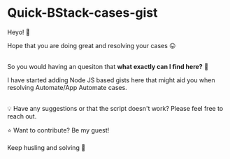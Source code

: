 # Quick-BStack-cases-gist

Heyo! 👋

Hope that you are doing great and resolving your cases 😛
<br><br>

So you would having an quesiton that **what exactly can I find here?** 🤔

I have started adding Node JS based gists here that might aid you when resolving Automate/App Automate cases.
<br><br>

💡 Have any suggestions or that the script doesn't work? Please feel free to reach out.

⭐ Want to contribute? Be my guest! 
<br><br>
Keep husling and solving 🚀

